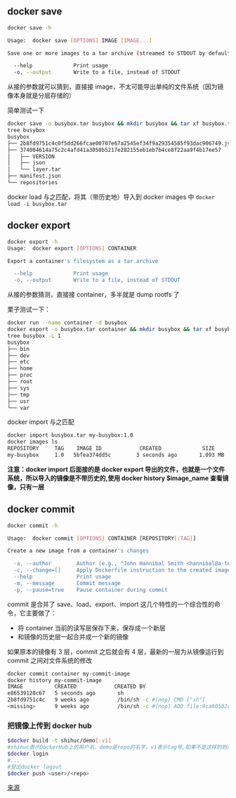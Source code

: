 ## docker save

```bash
docker save -h

Usage:  docker save [OPTIONS] IMAGE [IMAGE...]

Save one or more images to a tar archive (streamed to STDOUT by default)

  --help             Print usage
  -o, --output       Write to a file, instead of STDOUT
```

从接的参数就可以猜到，直接接 image，不太可能导出单纯的文件系统（因为镜像本身就是分层存储的）

简单测试一下

```bash
docker save -o busybox.tar busybox && mkdir busybox && tar xf busybox.tar -C busybox
tree busybox
busybox
├── 2b8fd9751c4c0f5dd266fcae00707e67a2545ef34f9a29354585f93dac906749.json
├── 374004614a75c2c4afd41a3050b5217e282155eb1eb7b4ce8f22aa9f4b17ee57
│   ├── VERSION
│   ├── json
│   └── layer.tar
├── manifest.json
└── repositories
```

docker load 与之匹配，将其（带历史地）导入到 docker images 中
`docker load -i busybox.tar`

## docker export

```bash
docker export -h
Usage:  docker export [OPTIONS] CONTAINER

Export a container's filesystem as a tar archive

  --help             Print usage
  -o, --output       Write to a file, instead of STDOUT
```

从接的参数猜测，直接接 container，多半就是 dump rootfs 了

栗子测试一下：

```bash
docker run --name container -d busybox
docker export -o busybox.tar container && mkdir busybox && tar xf busybox.tar -C busybox
tree busybox -L 1
busybox
├── bin
├── dev
├── etc
├── home
├── proc
├── root
├── sys
├── tmp
├── usr
└── var
```

docker import 与之匹配

```bash
docker import busybox.tar my-busybox:1.0
docker images ls
REPOSITORY     TAG    IMAGE ID            CREATED             SIZE
my-busybox     1.0   5bfea374dd5c        3 seconds ago       1.093 MB
```

**注意：docker import 后面接的是 docker export 导出的文件，也就是一个文件系统，所以导入的镜像是不带历史的,使用 docker history $image_name 查看镜像，只有一层**

## docker commit

```bash
docker commit -h

Usage:  docker commit [OPTIONS] CONTAINER [REPOSITORY[:TAG]]

Create a new image from a container's changes

  -a, --author        Author (e.g., "John Hannibal Smith <hannibal@a-team.com>")
  -c, --change=[]     Apply Dockerfile instruction to the created image
  --help              Print usage
  -m, --message       Commit message
  -p, --pause=true    Pause container during commit
```

commit 是合并了 save、load、export、import 这几个特性的一个综合性的命令，它主要做了：

- 将 container 当前的读写层保存下来，保存成一个新层
- 和镜像的历史层一起合并成一个新的镜像

如果原本的镜像有 3 层，commit 之后就会有 4 层，最新的一层为从镜像运行到 commit 之间对文件系统的修改

```bash
docker commit container my-commit-image
docker history my-commit-image
IMAGE          CREATED            CREATED BY                                      SIZE       COMMENT
e86539128c67   5 seconds ago       sh                                              0 B
2b8fd9751c4c   9 weeks ago         /bin/sh -c #(nop) CMD ["sh"]                    0 B
<missing>      9 weeks ago         /bin/sh -c #(nop) ADD file:9ca60502d646bdd815   1.093 MB
```

### 把镜像上传到 docker hub

```bash
$docker build -t shihuc/demo[:v1]
#shihuc表示DockerHub上的用户名，demo是repo的名字，v1表示tag号,如果不是这样的则后面docker登陆后push会出错
$docker login
#...
#登出docker logout
$docker push <user>/<repo>
```

[来源](https://cloud.tencent.com/developer/article/1404651)

